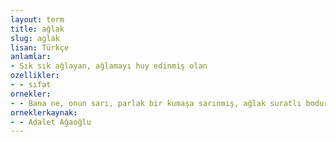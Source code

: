 ```yaml
---
layout: term
title: ağlak
slug: aglak
lisan: Türkçe
anlamlar:
- Sık sık ağlayan, ağlamayı huy edinmiş olan
ozellikler:
- - sıfat
ornekler:
- - Bana ne, onun sarı, parlak bir kumaşa sarınmış, ağlak suratlı bodur karısından?
orneklerkaynak:
- - Adalet Ağaoğlu
---
```

